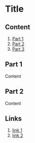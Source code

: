 # Title

## Content

1. [Part 1](#part-1)
1. [Part 2](#part-2)
1. [Part 3](#links)

## Part 1

Content

## Part 2

Content

## Links

1. [link 1](https://google.com)
1. [link 2](https://youtube.com)

